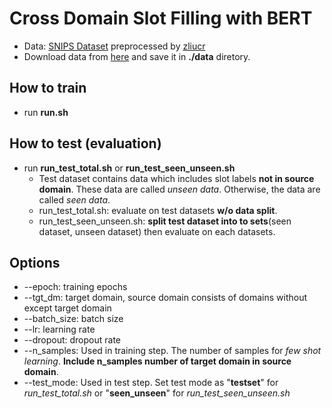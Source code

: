 # Cross Domain Slot Filling with BERT

* Data: [SNIPS Dataset](https://github.com/sonos/nlu-benchmark) preprocessed by [zliucr](https://github.com/zliucr/coach)
* Download data from [here](https://drive.google.com/drive/folders/1ydalMtB-hpfS3SIEaR5UbRfEe2m8bFcj) and save it in <b>./data</b> diretory.

## How to train
* run <b>run.sh</b>

## How to test (evaluation)
* run <b>run_test_total.sh</b> or <b>run_test_seen_unseen.sh</b>
    * Test dataset contains data which includes slot labels <b>not in source domain</b>. These data are called <i>unseen data</i>. Otherwise, the data are called <i>seen data</i>.
    * run_test_total.sh: evaluate on test datasets <b>w/o data split</b>.
    * run_test_seen_unseen.sh: <b>split test dataset into to sets</b>(seen dataset, unseen dataset) then evaluate on each datasets.

## Options
* --epoch: training epochs
* --tgt_dm: target domain, source domain consists of domains without except target domain
* --batch_size: batch size
* --lr: learning rate
* --dropout: dropout rate
* --n_samples: Used in training step. The number of samples for <i>few shot learning</i>. <b>Include n_samples number of target domain in source domain</b>.
* --test_mode: Used in test step. Set test mode as "<b>testset</b>" for <i>run_test_total.sh</i> or "<b>seen_unseen</b>" for <i>run_test_seen_unseen.sh</i>
